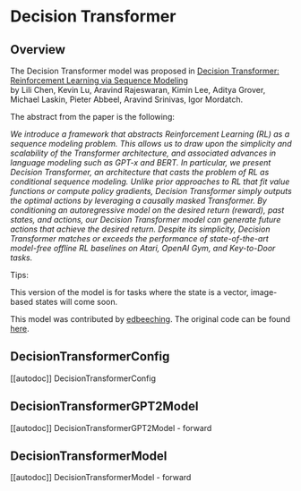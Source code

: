 <!--Copyright 2022 The HuggingFace Team. All rights reserved.

Licensed under the Apache License, Version 2.0 (the "License"); you may not use this file except in compliance with
the License. You may obtain a copy of the License at

http://www.apache.org/licenses/LICENSE-2.0

Unless required by applicable law or agreed to in writing, software distributed under the License is distributed on
an "AS IS" BASIS, WITHOUT WARRANTIES OR CONDITIONS OF ANY KIND, either express or implied. See the License for the
specific language governing permissions and limitations under the License.

⚠️ Note that this file is in Markdown but contain specific syntax for our doc-builder (similar to MDX) that may not be
rendered properly in your Markdown viewer.

-->

# Decision Transformer

## Overview

The Decision Transformer model was proposed in [Decision Transformer: Reinforcement Learning via Sequence Modeling](https://arxiv.org/abs/2106.01345)  
by Lili Chen, Kevin Lu, Aravind Rajeswaran, Kimin Lee, Aditya Grover, Michael Laskin, Pieter Abbeel, Aravind Srinivas, Igor Mordatch.

The abstract from the paper is the following:

*We introduce a framework that abstracts Reinforcement Learning (RL) as a sequence modeling problem. 
This allows us to draw upon the simplicity and scalability of the Transformer architecture, and associated advances
 in language modeling such as GPT-x and BERT. In particular, we present Decision Transformer, an architecture that 
 casts the problem of RL as conditional sequence modeling. Unlike prior approaches to RL that fit value functions or 
 compute policy gradients, Decision Transformer simply outputs the optimal actions by leveraging a causally masked 
 Transformer. By conditioning an autoregressive model on the desired return (reward), past states, and actions, our 
 Decision Transformer model can generate future actions that achieve the desired return. Despite its simplicity, 
 Decision Transformer matches or exceeds the performance of state-of-the-art model-free offline RL baselines on 
 Atari, OpenAI Gym, and Key-to-Door tasks.*

Tips:

This version of the model is for tasks where the state is a vector, image-based states will come soon.

This model was contributed by [edbeeching](https://huggingface.co/edbeeching). The original code can be found [here](https://github.com/kzl/decision-transformer).

## DecisionTransformerConfig

[[autodoc]] DecisionTransformerConfig


## DecisionTransformerGPT2Model

[[autodoc]] DecisionTransformerGPT2Model
    - forward

## DecisionTransformerModel

[[autodoc]] DecisionTransformerModel
    - forward
